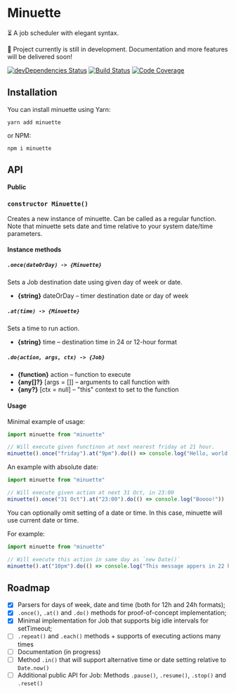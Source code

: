 # Minuette

⏳ A job scheduler with elegant syntax.

🚧 Project currently is still in development. Documentation and more features will be delivered soon!

[![devDependencies Status](https://david-dm.org/octet-stream/minuette/dev-status.svg)](https://david-dm.org/octet-stream/minuette?type=dev)
[![Build Status](https://travis-ci.org/octet-stream/minuette.svg?branch=master)](https://travis-ci.org/octet-stream/minuette)
[![Code Coverage](https://codecov.io/github/octet-stream/minuette/coverage.svg?branch=master)](https://codecov.io/github/octet-stream/minuette?branch=master)


## Installation

You can install minuette using Yarn:

```
yarn add minuette
```

or NPM:

```
npm i minuette
```

## API

**Public**

### `constructor Minuette()`

Creates a new instance of minuette. Can be called as a regular function.
Note that minuette sets date and time relative to your system date/time parameters.

#### Instance methods

##### `.once(dateOrDay) -> {Minuette}`

Sets a Job destination date using given day of week or date.

  * **{string}** dateOrDay – timer destination date or day of week

##### `.at(time) -> {Minuette}`

Sets a time to run action.

  * **{string}** time – destination time in 24 or 12-hour format

##### `.do(action, args, ctx) -> {Job}`

  * **{function}** action – function to execute
  * **{any[]?}** [args = []] – arguments to call function with
  * **{any?}** [ctx = null] – "this" context to set to the function

#### Usage

Minimal example of usage:

```js
import minuette from "minuette"

// Will execute given functinon at next nearest friday at 21 hour.
minuette().once("friday").at("9pm").do(() => console.log("Hello, world!"))
```

An example with absolute date:

```js
import minuette from "minuette"

// Will execute given action at next 31 Oct, in 23:00
minuette().once("31 Oct").at("23:00").do(() => console.log("Boooo!"))
```

You can optionally omit setting of a date or time. In this case, minuette will
use current date or time.

For example:

```js
import minuette from "minuette"

// Will execute this action in same day as `new Date()`
minuette().at("10pm").do(() => console.log("This message appers in 22 hour"))
```

## Roadmap

- [x] Parsers for days of week, date and time (both for 12h and 24h formats);
- [x] `.once()`, `.at()` and `.do()` methods for proof-of-concept implementation;
- [x] Minimal implementation for Job that supports big idle intervals for setTimeout;
- [ ] `.repeat()` and `.each()` methods + supports of executing actions many times
- [ ] Documentation (in progress)
- [ ] Method `.in()` that will support alternative time or date setting relative to `Date.now()`
- [ ] Additional public API for Job: Methods `.pause()`, `.resume()`, `.stop()` and `.reset()`
